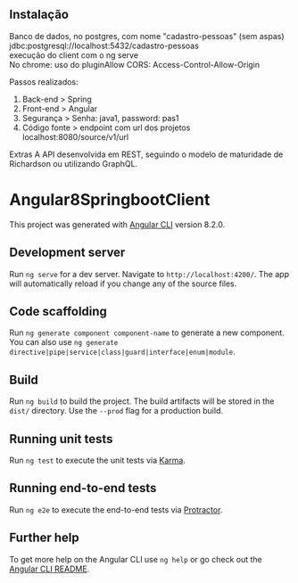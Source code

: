 ## Instalação
Banco de dados, no postgres, com nome "cadastro-pessoas" (sem aspas) jdbc:postgresql://localhost:5432/cadastro-pessoas</br>
execução do client com o ng serve</br>
No chrome: uso do pluginAllow CORS: Access-Control-Allow-Origin


Passos realizados:
1) Back-end > Spring
2) Front-end > Angular
3) Segurança > Senha: java1, password: pas1 
5) Código fonte > endpoint com url dos projetos localhost:8080/source/v1/url

Extras
A API desenvolvida em REST, seguindo o modelo de maturidade de Richardson ou utilizando GraphQL.





# Angular8SpringbootClient

This project was generated with [Angular CLI](https://github.com/angular/angular-cli) version 8.2.0.

## Development server

Run `ng serve` for a dev server. Navigate to `http://localhost:4200/`. The app will automatically reload if you change any of the source files.

## Code scaffolding

Run `ng generate component component-name` to generate a new component. You can also use `ng generate directive|pipe|service|class|guard|interface|enum|module`.

## Build

Run `ng build` to build the project. The build artifacts will be stored in the `dist/` directory. Use the `--prod` flag for a production build.

## Running unit tests

Run `ng test` to execute the unit tests via [Karma](https://karma-runner.github.io).

## Running end-to-end tests

Run `ng e2e` to execute the end-to-end tests via [Protractor](http://www.protractortest.org/).

## Further help

To get more help on the Angular CLI use `ng help` or go check out the [Angular CLI README](https://github.com/angular/angular-cli/blob/master/README.md).


